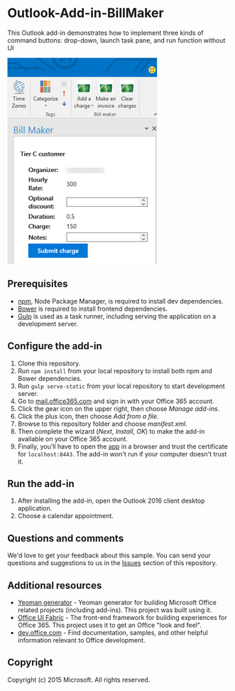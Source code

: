 # Outlook-Add-in-BillMaker
This Outlook add-in demonstrates how to implement three kinds of command buttons: drop-down, launch task pane, and run function without UI

![BillMaker screenshot](BillMaker.PNG)

## Prerequisites
* [npm](https://www.npmjs.com/), Node Package Manager, is required to install dev dependencies.
* [Bower](http://bower.io/) is required to install frontend dependencies. 
* [Gulp](http://gulpjs.com/) is used as a task runner, including serving the application on a development server.

## Configure the add-in
1. Clone this repository.
2. Run `npm install` from your local repository to install both npm and Bower dependencies.
3. Run `gulp serve-static` from your local repository to start development server.
4. Go to [mail.office365.com](http://mail.office365.com) and sign in with your Office 365 account.
5. Click the gear icon on the upper right, then choose *Manage add-ins*.
6. Click the plus icon, then choose *Add from a file*.
7. Browse to this repository folder and choose *manifest.xml*.
8. Then complete the wizard (*Next*, *Install*, *OK*) to make the add-in available on your Office 365 account.
9. Finally, you'll have to open the [app](https://localhost:8443/appread/index.html) in a browser and trust the certificate for `localhost:8443`. The add-in won't run if your computer doesn't trust it.

## Run the add-in
1. After installing the add-in, open the Outlook 2016 client desktop application. 
2. Choose a calendar appointment.

## Questions and comments
We'd love to get your feedback about this sample. You can send your questions and suggestions to us in the [Issues](https://github.com/OfficeDev/Outlook-Add-in-RepoReport/issues) section of this repository.

## Additional resources
* [Yeoman generator](https://github.com/OfficeDev/generator-office) - Yeoman generator for building Microsoft Office related projects (including add-ins). This project was built using it.
* [Office UI Fabric](https://github.com/OfficeDev/Office-UI-Fabric/) - The front-end framework for building experiences for Office 365. This project uses it to get an Office "look and feel". 
* [dev.office.com](http://dev.office.com) - Find documentation, samples, and other helpful information relevant to Office development.


## Copyright
Copyright (c) 2015 Microsoft. All rights reserved.

